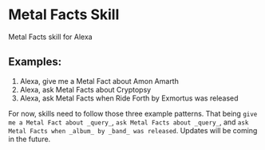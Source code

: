 # Metal Facts Skill

Metal Facts skill for Alexa

## Examples:
  1. Alexa, give me a Metal Fact about Amon Amarth
  2. Alexa, ask Metal Facts about Cryptopsy
  3. Alexa, ask Metal Facts when Ride Forth by Exmortus was released

For now, skills need to follow those three example patterns. That being `give me a Metal Fact about _query_`, `ask Metal Facts about _query_`, and `ask Metal Facts when _album_ by _band_ was released`. Updates will be coming in the future. 
